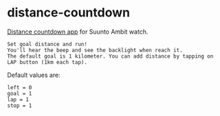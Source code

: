 distance-countdown
==================

[Distance countdown app](http://www.movescount.com/apps/app10021563-Distance_countdown) for Suunto Ambit watch. 

```description
Set goal distance and run! 
You'll hear the beep and see the backlight when reach it.
The default goal is 1 kilometer. You can add distance by tapping on LAP button (1km each tap).
```

Default values are:

```description
left = 0
goal = 1
lap = 1
stop = 1
```
